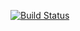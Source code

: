 [![Build Status](https://travis-ci.org/Nazdarovja/Biglers-biler.svg?branch=developer)](https://travis-ci.org/Nazdarovja/Biglers-biler)